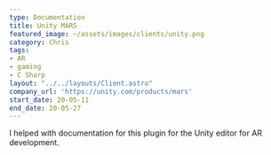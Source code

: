 ```yaml
---
type: Documentation
title: Unity MARS
featured_image: ~/assets/images/clients/unity.png
category: Chris
tags:
- AR
- gaming
- C Sharp
layout: "../../layouts/Client.astro"
company_url: 'https://unity.com/products/mars'
start_date: 20-05-11
end_date: 20-05-27
---
```


I helped with documentation for this plugin for the Unity editor for AR development.